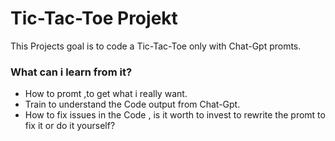 <h1>Tic-Tac-Toe Projekt</h1>

This Projects goal is to code a Tic-Tac-Toe only with Chat-Gpt promts.

<h3>What can i learn from it?</h3>

+ How to promt ,to get what i really want.
+ Train to understand the Code output from Chat-Gpt.
+ How to fix issues in the Code , is it worth to invest to rewrite the promt to fix it or do it yourself?
